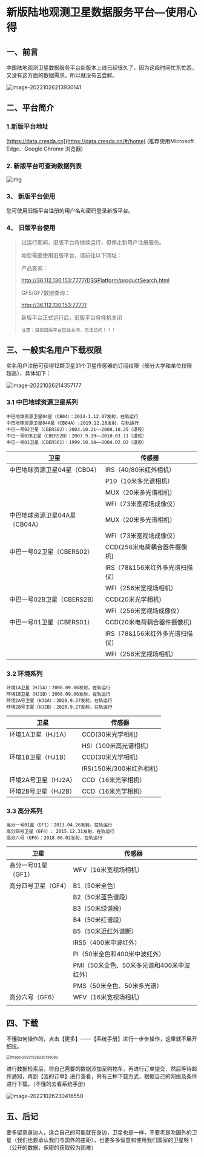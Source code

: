 # 新版陆地观测卫星数据服务平台—使用心得

## 一、前言

中国陆地观测卫星数据服务平台新版本上线已经很久了，因为这段时间忙东忙西，又没有这方面的数据需求，所以就没有去尝鲜。

![image-20221026213930141](https://gitee.com/long_chaohuo/images_1/raw/master/image-20221026213930141.png)



## 二、平台简介

### **1.新版平台地址**

[https://data.cresda.cn](https://data.cresda.cn/#/home) (推荐使用Microsoft Edge、Google Chrome 浏览器)

### **2. 新版平台可查询数据列表**

![img](https://data.cresda.cn/kqcmsmgr/files/content_image/cf6781b6-b9e6-45e2-9983-6bae0d771de2.png)

### **3、 新版平台使用**

您可使用旧版平台注册的用户名和密码登录新版平台。

### **4、 旧版平台使用**

> 试运行期间，旧版平台将继续运行，但停止新用户注册服务。
>
> 如您需要使用旧版平台，请前往以下网址：
>
> 产品查询：
>
> http://36.112.130.153:7777/DSSPlatform/productSearch.html
>
> GF5/GF7数据查询：
>
> http://36.112.130.153:7777/
>
> 新版平台正式运行后，旧版平台将择机关闭
>
> ```
> 注意：目前旧版平台已经关闭，无法访问！！！
> ```
>
> 





## 三、一般实名用户下载权限

实名用户注册可获得12颗卫星31个卫星传感器的订阅权限（部分大学和单位权限超高），具体如下：

![image-20221026214357177](https://gitee.com/long_chaohuo/images_1/raw/master/image-20221026214357177.png)

### 3.1 中巴地球资源卫星系列

```
中巴地球资源卫星04星（CB04）：2014-1.12.07发射，在轨运行
中巴地球资源卫星04A星（CB04A）:2019.12.20发射，在轨运行
中巴一号02卫星（CBERS02）：2003.10.21——2008.10.25（退役）
中巴一号02B卫星（CBERS2B）：2007.9.19——2010.03.11（退役）
中巴一号01卫星（CBERS01）：1999.10.14——2004.02.02（退役）
```

| 卫星                           | 传感器                          |
| ------------------------------ | ------------------------------- |
| 中巴地球资源卫星04星（CB04）   | IRS（40/80米红外相机）          |
|                                | P10（10米多光谱相机）           |
|                                | MUX（20米多光谱相机）           |
|                                | WFI（73米宽视场成像仪）         |
| 中巴地球资源卫星04A星（CB04A） | MUX（20米多光谱相机）           |
|                                | WFI（73米宽视场成像仪）         |
| 中巴一号02卫星（CBERS02）      | CCD(256米电荷耦合器件摄像机)    |
|                                | IRS（78&156米红外多光谱扫描仪） |
|                                | WFI（256米宽视场相机）          |
| 中巴一号02B卫星（CBERS2B）     | CCD(20米光学相机)               |
|                                | WFI（256米宽视场成像仪）        |
| 中巴一号01卫星（CBERS01）      | CCD(20米电荷耦合器件摄像机)     |
|                                | IRS（78&156米红外多光谱扫描仪） |
|                                | WFI（256米宽视场相机）          |



### 3.2 环境系列

```
环境1A卫星（HJ1A）：2008.09.06发射，在轨运行
环境1B卫星（HJ1B）：2008.09.06发射，在轨运行
环境2A号卫星（HJ2A）：2020.9.27发射，在轨运行
环境2B号卫星（HJ2B）：2020.9.27发射，在轨运行
```

| 卫星                 | 传感器                   |
| -------------------- | ------------------------ |
| 环境1A卫星（HJ1A）   | CCD(30米光学相机)        |
|                      | HSI（100米高光谱相机）   |
| 环境1B卫星（HJ1B）   | CCD(30米光学相机)        |
|                      | IRS(150米/300米红外相机) |
| 环境2A号卫星（HJ2A） | CCD（16米光学相机）      |
| 环境2B号卫星（HJ2B） | CCD（16米光学相机）      |



### 3.3 高分系列

```
高分一号01星（GF1）：2013.04.26发射，在轨运行
高分四号卫星（GF4）: 2015.12.31发射，在轨运行
高分六号（GF6）：2018.06.02发射，在轨运行
```

| 卫星                | 传感器                                     |
| ------------------- | ------------------------------------------ |
| 高分一号01星（GF1） | WFV（16米宽视场相机）                      |
| 高分四号卫星（GF4） | B1（50米全色）                             |
|                     | B2（50米蓝色谱段）                         |
|                     | B3（50米绿谱段）                           |
|                     | B4（50米红谱段）                           |
|                     | B5（50米近红外谱断）                       |
|                     | IRS5（400米中波红外）                      |
|                     | PI（50米全色和400米中波红外）              |
|                     | PMI（50米全色、50米多光谱和400米中波红外） |
|                     | PMS（50米全色、50米多光谱）                |
| 高分六号（GF6）     | WFV（16米宽视场相机）                      |
|                     |                                            |





## 四、下载

不懂如何操作的，点击【更多】——【系统手册】进行一步步操作，这里就不展开细说。

<img src="https://gitee.com/long_chaohuo/images_1/raw/master/image-20221026230136083.png" alt="image-20221026230136083" style="zoom: 67%;" />





进行数据检索后，将自己需要的数据添加至购物车，再进行订单提交，然后等待邮件通知，再到【我的订单】进行查看，共有三种下载方式，根据自己的网络及条件进行下载。（不懂的去看系统手册）

![image-20221026230416550](https://gitee.com/long_chaohuo/images_1/raw/master/image-20221026230416550.png)





## 五、后记

要多留意身边人，适合自己的可能就在身边，卫星也是一样，不要老是吹国外的卫星（我们也要承认我们与国外的差距），也要多多留意和使用我们国家的卫星呀！（公开的数据，保密的获取较为困难）